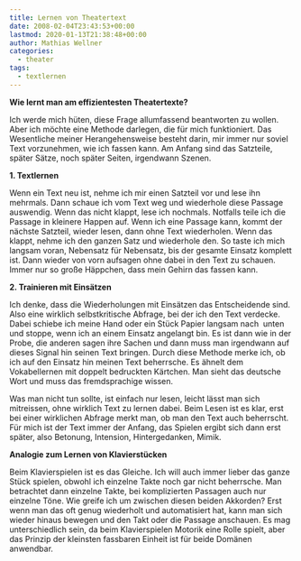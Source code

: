 ```yaml
---
title: Lernen von Theatertext
date: 2008-02-04T23:43:53+00:00
lastmod: 2020-01-13T21:38:48+00:00
author: Mathias Wellner
categories:
  - theater
tags:
  - textlernen
---
```

**Wie lernt man am effizientesten Theatertexte?**

Ich werde mich hüten, diese Frage allumfassend beantworten zu wollen. Aber ich möchte eine Methode darlegen, die für mich funktioniert. Das Wesentliche meiner Herangehensweise besteht darin, mir immer nur soviel Text vorzunehmen, wie ich fassen kann. Am Anfang sind das Satzteile, später Sätze, noch später Seiten, irgendwann Szenen.

**1. Textlernen**

Wenn ein Text neu ist, nehme ich mir einen Satzteil vor und lese ihn mehrmals. Dann schaue ich vom Text weg und wiederhole diese Passage auswendig. Wenn das nicht klappt, lese ich nochmals. Notfalls teile ich die Passage in kleinere Happen auf. Wenn ich eine Passage kann, kommt der nächste Satzteil, wieder lesen, dann ohne Text wiederholen. Wenn das klappt, nehme ich den ganzen Satz und wiederhole den. So taste ich mich langsam voran, Nebensatz für Nebensatz, bis der gesamte Einsatz komplett ist. Dann wieder von vorn aufsagen ohne dabei in den Text zu schauen. Immer nur so große Häppchen, dass mein Gehirn das fassen kann.

**2. Trainieren mit Einsätzen**

Ich denke, dass die Wiederholungen mit Einsätzen das Entscheidende sind. Also eine wirklich selbstkritische Abfrage, bei der ich den Text verdecke. Dabei schiebe ich meine Hand oder ein Stück Papier langsam nach  unten und stoppe, wenn ich an einem Einsatz angelangt bin. Es ist dann wie in der Probe, die anderen sagen ihre Sachen und dann muss man irgendwann auf dieses Signal hin seinen Text bringen. Durch diese Methode merke ich, ob ich auf den Einsatz hin meinen Text beherrsche. Es ähnelt dem Vokabellernen mit doppelt bedruckten Kärtchen. Man sieht das deutsche Wort und muss das fremdsprachige wissen.

Was man nicht tun sollte, ist einfach nur lesen, leicht lässt man sich mitreissen, ohne wirklich Text zu lernen dabei. Beim Lesen ist es klar, erst bei einer wirklichen Abfrage merkt man, ob man den Text auch beherrscht. Für mich ist der Text immer der Anfang, das Spielen ergibt sich dann erst später, also Betonung, Intension, Hintergedanken, Mimik.

**Analogie zum Lernen von Klavierstücken**

Beim Klavierspielen ist es das Gleiche. Ich will auch immer lieber das ganze Stück spielen, obwohl ich einzelne Takte noch gar nicht beherrsche. Man betrachtet dann einzelne Takte, bei komplizierten Passagen auch nur einzelne Töne. Wie greife ich um zwischen diesen beiden Akkorden? Erst wenn man das oft genug wiederholt und automatisiert hat, kann man sich wieder hinaus bewegen und den Takt oder die Passage anschauen. Es mag unterschiedlich sein, da beim Klavierspielen Motorik eine Rolle spielt, aber das Prinzip der kleinsten fassbaren Einheit ist für beide Domänen anwendbar.